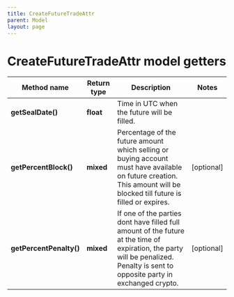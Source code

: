 ```yaml
---
title: CreateFutureTradeAttr
parent: Model
layout: page
---
```


# CreateFutureTradeAttr model getters

Method name | Return type | Description | Notes
------------ | ------------- | ------------- | -------------
**getSealDate()** | **float** | Time in UTC when the future will be filled. |
**getPercentBlock()** | **mixed** | Percentage of the future amount which selling or buying account must have available on future creation. This amount will be blocked till future is filled or expires. | [optional]
**getPercentPenalty()** | **mixed** | If one of the parties dont have filled full amount of the future at the time of expiration, the party will be penalized. Penalty is sent to opposite party in exchanged crypto. | [optional]

